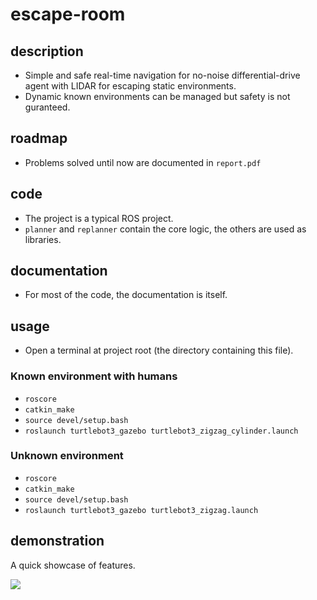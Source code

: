 # escape-room
## description
- Simple and safe real-time navigation for no-noise differential-drive agent with LIDAR for escaping static environments.
- Dynamic known environments can be managed but safety is not guranteed.
## roadmap
- Problems solved until now are documented in `report.pdf`
## code
- The project is a typical ROS project.
- `planner` and `replanner` contain the core logic, the others are used as libraries.
## documentation
- For most of the code, the documentation is itself.
## usage
- Open a terminal at project root (the directory containing this file).
### Known environment with humans
- `roscore`
- `catkin_make`
- `source devel/setup.bash`
- `roslaunch turtlebot3_gazebo turtlebot3_zigzag_cylinder.launch`
### Unknown environment
- `roscore`
- `catkin_make`
- `source devel/setup.bash`
- `roslaunch turtlebot3_gazebo turtlebot3_zigzag.launch`
## demonstration
A quick showcase of features.

[![](http://img.youtube.com/vi/p_DRAERbJ2g/0.jpg)](https://www.youtube.com/watch?v=p_DRAERbJ2g)
